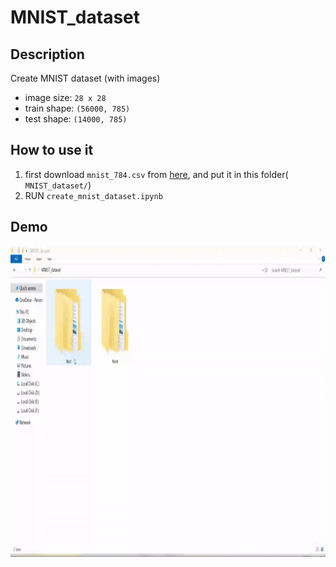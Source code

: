 # MNIST_dataset


## Description
Create MNIST dataset (with images)

- image size: `28 x 28`
- train shape: `(56000, 785)`
- test shape:  `(14000, 785)`


## How to use it
1. first download `mnist_784.csv` from [here](https://datahub.io/machine-learning/mnist_784#data), and put it in this folder(
`MNIST_dataset/`)
2. RUN `create_mnist_dataset.ipynb`


## Demo
<p align="left">
    <img src="files/demo.gif" alt="second" width="800" height="497" />
</p>
